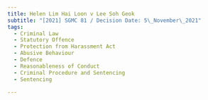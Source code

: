 ```yaml
---
title: Helen Lim Hai Loon v Lee Soh Geok
subtitle: "[2021] SGMC 81 / Decision Date: 5\_November\_2021"
tags:
  - Criminal Law
  - Statutory Offence
  - Protection from Harassment Act
  - Abusive Behaviour
  - Defence
  - Reasonableness of Conduct
  - Criminal Procedure and Sentencing
  - Sentencing

---
```

